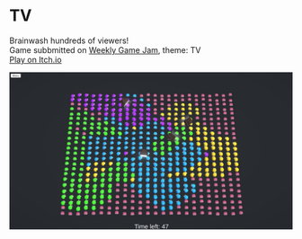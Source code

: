 # TV
Brainwash hundreds of viewers!  
Game subbmitted on [Weekly Game Jam](https://weeklygamejam.itch.io/), theme: TV  
[Play on Itch.io](https://exprt.itch.io/tv-brains-harvesting)  

![](Screens/screen01.jpg)

